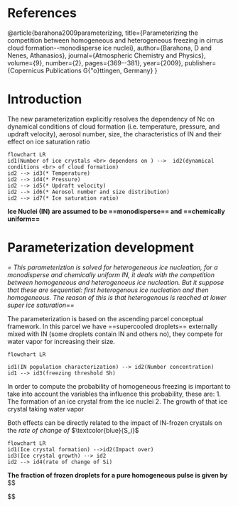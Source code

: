 
# References
@article{barahona2009parameterizing,
  title={Parameterizing the competition between homogeneous and heterogeneous freezing in cirrus cloud formation--monodisperse ice nuclei},
  author={Barahona, D and Nenes, Athanasios},
  journal={Atmospheric Chemistry and Physics},
  volume={9},
  number={2},
  pages={369--381},
  year={2009},
  publisher={Copernicus Publications G{\"o}ttingen, Germany}
}

# Introduction

The new parameterization explicitly resolves the dependency of Nc on dynamical conditions of cloud formation (i.e. temperature, pressure, and updraft velocity), aerosol number, size, the characteristics of IN and their effect on ice saturation ratio

```mermaid
flowchart LR
id1(Number of ice crystals <br> dependens on ) -->  id2(dynamical conditions <br> of cloud formation)
id2 --> id3(* Temperature)
id2 --> id4(* Pressure)
id2 --> id5(* Updraft velocity)
id2 --> id6(* Aerosol number and size distribution)
id2 --> id7(* Ice saturation ratio)
```

**Ice Nuclei (IN) are assumed to be ==monodisperse== and ==chemically uniform==**

# Parameterization development 

*= This parameteriztion is solved for heterogeneous ice nucleation, for a monodisperse and chemically uniform IN, it deals with the competition between homogeneous and heterogenoeus ice nucleation. But it suppose that these are sequential: first heterogenous ice nucleation and then homogeneous. The reason of this is that heterogenous is reached at lower super ice saturation==*


The parameterization is based on the ascending parcel conceptual framework. In this parcel we have ==supercooled droplets== externally mixed with IN (some droplets contain IN and others no), they compete for water vapor for increasing their size.

```mermaid
flowchart LR

id1(IN population characterization) --> id2(Number concentration)
id1 --> id3(freezing threshold Sh)
```
In order to compute the probability of homogeneous freezing is important to take into account the variables tha influence this probability, these are:
	1. The formation of an ice crystal from the ice nuclei
	2. The growth of that ice crystal taking water vapor

Both effects can be directly related to the impact of IN-frozen crystals on the *rate of change of* $\textcolor{blue}{S_i}$  

```mermaid
flowchart LR
id1(Ice crystal formation) -->id2(Impact over)
id3(Ice crystal growth) --> id2
id2 --> id4(rate of change of Si)
```

**The fraction of frozen droplets for a pure homogeneous pulse is given by**
$$

$$